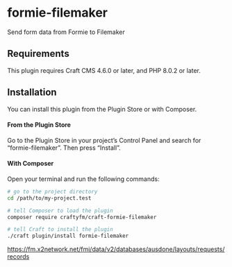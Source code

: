 # formie-filemaker

Send form data from Formie to Filemaker

## Requirements

This plugin requires Craft CMS 4.6.0 or later, and PHP 8.0.2 or later.

## Installation

You can install this plugin from the Plugin Store or with Composer.

#### From the Plugin Store

Go to the Plugin Store in your project’s Control Panel and search for “formie-filemaker”. Then press “Install”.

#### With Composer

Open your terminal and run the following commands:

```bash
# go to the project directory
cd /path/to/my-project.test

# tell Composer to load the plugin
composer require craftyfm/craft-formie-filemaker

# tell Craft to install the plugin
./craft plugin/install formie-filemaker
```
https://fm.x2network.net/fmi/data/v2/databases/ausdone/layouts/requests/records